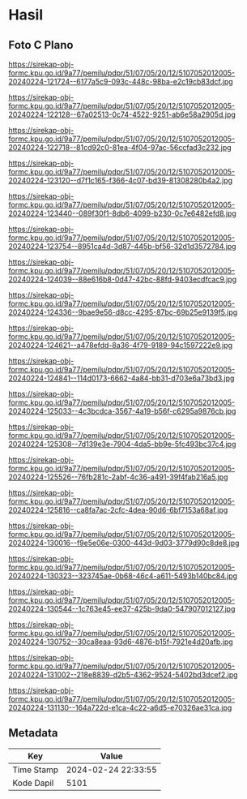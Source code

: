 # Hasil

## Foto C Plano

https://sirekap-obj-formc.kpu.go.id/9a77/pemilu/pdpr/51/07/05/20/12/5107052012005-20240224-121724--6177a5c9-093c-448c-98ba-e2c19cb83dcf.jpg

https://sirekap-obj-formc.kpu.go.id/9a77/pemilu/pdpr/51/07/05/20/12/5107052012005-20240224-122128--67a02513-0c74-4522-9251-ab6e58a2905d.jpg

https://sirekap-obj-formc.kpu.go.id/9a77/pemilu/pdpr/51/07/05/20/12/5107052012005-20240224-122718--81cd92c0-81ea-4f04-97ac-56ccfad3c232.jpg

https://sirekap-obj-formc.kpu.go.id/9a77/pemilu/pdpr/51/07/05/20/12/5107052012005-20240224-123120--d7f1c165-f366-4c07-bd39-81308280b4a2.jpg

https://sirekap-obj-formc.kpu.go.id/9a77/pemilu/pdpr/51/07/05/20/12/5107052012005-20240224-123440--089f30f1-8db6-4099-b230-0c7e6482efd8.jpg

https://sirekap-obj-formc.kpu.go.id/9a77/pemilu/pdpr/51/07/05/20/12/5107052012005-20240224-123754--8951ca4d-3d87-445b-bf56-32d1d3572784.jpg

https://sirekap-obj-formc.kpu.go.id/9a77/pemilu/pdpr/51/07/05/20/12/5107052012005-20240224-124039--88e616b8-0d47-42bc-88fd-9403ecdfcac9.jpg

https://sirekap-obj-formc.kpu.go.id/9a77/pemilu/pdpr/51/07/05/20/12/5107052012005-20240224-124336--9bae9e56-d8cc-4295-87bc-69b25e9139f5.jpg

https://sirekap-obj-formc.kpu.go.id/9a77/pemilu/pdpr/51/07/05/20/12/5107052012005-20240224-124621--a478efdd-8a36-4f79-9189-94c1597222e9.jpg

https://sirekap-obj-formc.kpu.go.id/9a77/pemilu/pdpr/51/07/05/20/12/5107052012005-20240224-124841--114d0173-6662-4a84-bb31-d703e6a73bd3.jpg

https://sirekap-obj-formc.kpu.go.id/9a77/pemilu/pdpr/51/07/05/20/12/5107052012005-20240224-125033--4c3bcdca-3567-4a19-b56f-c6295a9876cb.jpg

https://sirekap-obj-formc.kpu.go.id/9a77/pemilu/pdpr/51/07/05/20/12/5107052012005-20240224-125308--7d139e3e-7904-4da5-bb9e-5fc493bc37c4.jpg

https://sirekap-obj-formc.kpu.go.id/9a77/pemilu/pdpr/51/07/05/20/12/5107052012005-20240224-125526--76fb281c-2abf-4c36-a491-39f4fab216a5.jpg

https://sirekap-obj-formc.kpu.go.id/9a77/pemilu/pdpr/51/07/05/20/12/5107052012005-20240224-125816--ca8fa7ac-2cfc-4dea-90d6-6bf7153a68af.jpg

https://sirekap-obj-formc.kpu.go.id/9a77/pemilu/pdpr/51/07/05/20/12/5107052012005-20240224-130016--f9e5e06e-0300-443d-9d03-3779d90c8de8.jpg

https://sirekap-obj-formc.kpu.go.id/9a77/pemilu/pdpr/51/07/05/20/12/5107052012005-20240224-130323--323745ae-0b68-46c4-a611-5493b140bc84.jpg

https://sirekap-obj-formc.kpu.go.id/9a77/pemilu/pdpr/51/07/05/20/12/5107052012005-20240224-130544--1c763e45-ee37-425b-9da0-547907012127.jpg

https://sirekap-obj-formc.kpu.go.id/9a77/pemilu/pdpr/51/07/05/20/12/5107052012005-20240224-130752--30ca8eaa-93d6-4876-b15f-7921e4d20afb.jpg

https://sirekap-obj-formc.kpu.go.id/9a77/pemilu/pdpr/51/07/05/20/12/5107052012005-20240224-131002--218e8839-d2b5-4362-9524-5402bd3dcef2.jpg

https://sirekap-obj-formc.kpu.go.id/9a77/pemilu/pdpr/51/07/05/20/12/5107052012005-20240224-131130--164a722d-e1ca-4c22-a6d5-e70326ae31ca.jpg


## Metadata

| Key        | Value               |
| ---------- | ------------------- |
| Time Stamp | 2024-02-24 22:33:55 |
| Kode Dapil | 5101                |



